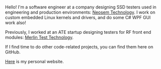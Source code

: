 Hello! I'm a software engineer at a company designing SSD testers used in engineering and production environments: [Neosem Technology](www.neosem.com).  I work on custom embedded Linux kernels and drivers, and do some C# WPF GUI work also! 

Previously, I worked at an ATE startup designing testers for RF front end modules: [Merlin Test Technology](www.merlintest.com).

If I find time to do other code-related projects, you can find them here on GitHub.

[Here](https://eridgraves.github.io/) is my personal website.
